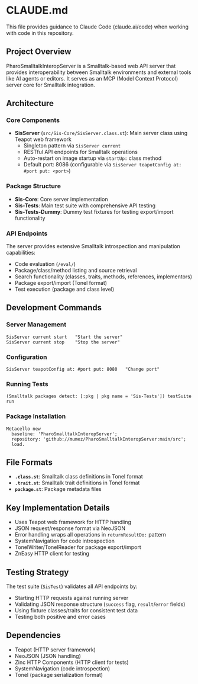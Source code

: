 # CLAUDE.md

This file provides guidance to Claude Code (claude.ai/code) when working with code in this repository.

## Project Overview

PharoSmalltalkInteropServer is a Smalltalk-based web API server that provides interoperability between Smalltalk environments and external tools like AI agents or editors. It serves as an MCP (Model Context Protocol) server core for Smalltalk integration.

## Architecture

### Core Components

- **SisServer** (`src/Sis-Core/SisServer.class.st`): Main server class using Teapot web framework
  - Singleton pattern via `SisServer current`
  - RESTful API endpoints for Smalltalk operations
  - Auto-restart on image startup via `startUp:` class method
  - Default port: 8086 (configurable via `SisServer teapotConfig at: #port put: <port>`)

### Package Structure

- **Sis-Core**: Core server implementation
- **Sis-Tests**: Main test suite with comprehensive API testing
- **Sis-Tests-Dummy**: Dummy test fixtures for testing export/import functionality

### API Endpoints

The server provides extensive Smalltalk introspection and manipulation capabilities:

- Code evaluation (`/eval/`)
- Package/class/method listing and source retrieval
- Search functionality (classes, traits, methods, references, implementors)
- Package export/import (Tonel format)
- Test execution (package and class level)

## Development Commands

### Server Management
```smalltalk
SisServer current start   "Start the server"
SisServer current stop    "Stop the server"
```

### Configuration
```smalltalk
SisServer teapotConfig at: #port put: 8080   "Change port"
```

### Running Tests
```smalltalk
(Smalltalk packages detect: [:pkg | pkg name = 'Sis-Tests']) testSuite run
```

### Package Installation
```smalltalk
Metacello new
  baseline: 'PharoSmalltalkInteropServer';
  repository: 'github://mumez/PharoSmalltalkInteropServer:main/src';
  load.
```

## File Formats

- **`.class.st`**: Smalltalk class definitions in Tonel format
- **`.trait.st`**: Smalltalk trait definitions in Tonel format
- **`package.st`**: Package metadata files

## Key Implementation Details

- Uses Teapot web framework for HTTP handling
- JSON request/response format via NeoJSON
- Error handling wraps all operations in `returnResultDo:` pattern
- SystemNavigation for code introspection
- TonelWriter/TonelReader for package export/import
- ZnEasy HTTP client for testing

## Testing Strategy

The test suite (`SisTest`) validates all API endpoints by:
- Starting HTTP requests against running server
- Validating JSON response structure (`success` flag, `result`/`error` fields)
- Using fixture classes/traits for consistent test data
- Testing both positive and error cases

## Dependencies

- Teapot (HTTP server framework)
- NeoJSON (JSON handling)
- Zinc HTTP Components (HTTP client for tests)
- SystemNavigation (code introspection)
- Tonel (package serialization format)